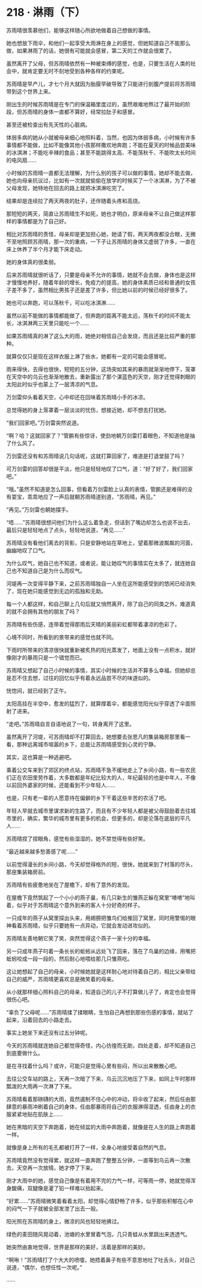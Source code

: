 # 218 · 淋雨（下）

苏雨晴很羡慕他们，能够这样随心所欲地做着自己想做的事情。

她也想放下雨伞，和他们一起享受大雨淋在身上的感觉，但她知道自己不能那么做，如果淋雨了的话，她很有可能就会感冒，第二天的工作就会很累了。

虽然离开了父母，但苏雨晴依然有一种被束缚的感觉，也是，只要生活在人类的社会中，就肯定要无时不刻地受到各种各样的约束呢。

苏雨晴是早产儿，才七个月大就因为胎膜早破导致了只能进行剖腹产提前将苏雨晴带到这个世界上来。

刚出生的时候苏雨晴是在专门的保温箱里度过的，虽然艰难地熬过了最开始的阶段，但苏雨晴的身体一直都不算好，经常拉肚子和感冒。

甚至还被检查出有先天性的心脏病。

体弱多病的她从小就被母亲细心地照料着，当然，也因为体弱多病，小时候有许多事情都不能做，比如不能像其他小孩那样撒欢地奔跑；不能在夏天的时候品尝美味的冰淇淋；不能吃辛辣的食品；甚至不能跳得太高、不能荡秋千、不能吹太长时间的电风扇……

小时候的苏雨晴一直都无法理解，为什么别的孩子可以做的事情，她却不能去做，她也向母亲抗议过，比如有一次就就偷偷在放学的时候买了一个冰淇淋，为了不被父母发现，她特地在回去的路上就把冰淇淋吃完了。

结果却是连续拉了两天两夜的肚子，还伴随着头疼和高烧。

那短短的两天，简直让苏雨晴生不如死，她也才明白，原来母亲不让自己做这样那样的事情都是为了自己好。

相比对苏雨晴的责怪，母亲却是更加担心她，她请了假，两天两夜都没合眼，无微不至地照顾苏雨晴，那一次的重病，一下子让苏雨晴的身体又虚弱了许多，一直在床上休养了半个月才能下床走动。

她的身体真的很柔弱。

后来苏雨晴就很听话了，只要是母亲不允许的事情，她就不会去做，身体也是这样才慢慢地养好，随着年龄的增长，免疫力的提高，她的身体素质已经和普通的女孩子差不多了，虽然相比男孩子还是差了许多，但比她以前的时候已经好很多了。

她也可以奔跑，可以荡秋千，可以吃冰淇淋……

虽然以前不能做的事情都能做了，但奔跑的距离不能太远，荡秋千的时间不能太长，冰淇淋两三天里只能吃一个……

如果苏雨晴真的淋了这么大的雨，她绝对相信自己会发烧，而且还是比较严重的那种。

就算仅仅只是现在这样衣服上淋了些水，她都有一定的可能会感冒呢。

雨来得快，去得也很快，短短的五分钟，这场突如其来的暴雨就渐渐地停下，笼罩在天空中的乌云也渐渐地散去，重新露出了那个湛蓝色的天空，刚才还觉得刺眼的太阳此时似乎也蒙上了一层清凉的气息。

万剑雷仰头看着天空，心中却还在回味着苏雨晴小手的冰凉。

总觉得她的身上笼罩着一层淡淡的忧伤，想接近她，却不想去打扰她。

“我们回家吧。”万剑雷突然说道。

“啊？哈？这就回家了？”管鹏有些惊讶，使劲地朝万剑雷打着眼色，不知道他是抽了什么风了。

万剑雷还没有和苏雨晴说几句话呢，这就打算回家了，难道是打退堂鼓了吗？

可万剑雷的回答却很是平淡，他只是轻轻地叹了口气，道：“好了好了，我们回家吧。”

“哦。”虽然不知道是怎么回事，但看着万剑雷脸上认真的表情，管鹏还是难得的没有耍宝，乖乖地应了一声后就朝苏雨晴道别道，“苏雨晴，再见。”

“再见。”万剑雷也朝她摆手。

“唔……”苏雨晴很想问他们为什么这么着急走，但话到了嘴边却怎么也说不出去，最后只是轻轻地点了点头，轻轻地说道，“再见……”

苏雨晴没有看他们离去的背影，只是安静地站在草地上，望着那微波粼粼的河面，幽幽地叹了口气。

为什么叹气，她自己也不知道，或者说，能让她叹气的事情实在太多了，就连她自己也不知道自己是为什么而叹气。

河堤再一次变得平静下来，之前苏雨晴独自一人坐在这所能感受到的悠闲已经消失了，现在她只能感觉到无边的孤独和无助。

每一个人都这样，和自己聊上几句后就又悄然离开，除了自己的同类之外，难道真的就不会拥有其他的朋友了吗？

苏雨晴有些伤感，连带着觉得那雨后天晴的美丽彩虹都带着凄凉的色彩了。

心境不同时，所看到的景带来的感觉也就不同。

下雨时所带来的清凉很快就重新被炙热的阳光蒸发了，地面上没有一点积水，就好像刚才的暴雨只是一个错觉而已。

苏雨晴又想起了自己小时候的事情，其实小时候的生活并不算多么幸福，但她却总是忍不住去想，过往的回忆似乎有着永远品尝不尽的味道似的。

恍惚间，就已经到了正午。

太阳高挂在半空中，愈发的猛烈了，就算撑着伞，都能感觉阳光似乎穿透了伞面照射了进来。

“走吧。”苏雨晴自言自语地说了一句，转身离开了这里。

虽然离开了河堤，可苏雨晴却不打算回去，她想要去张思凡的集装箱房那里看一看，那种远离城市喧嚣的乡下，总能让苏雨晴感受到心灵的宁静。

其实，这也算是一种逃避吧。

乘着公交车来到了郊区的终点站，苏雨晴不急不缓地走上了乡间小路，有一些农民们正在农田里劳作着，大多数都是年纪比较大的人，年纪最轻的也是中年人，不像以前回外婆家的时候，还能看到不少年轻人……

也是，只有老一辈的人愿意待在偏僻的乡下干着这些辛苦的农活了吧。

年轻人早就去城市里谋求新的生路了，而且有不少年轻人都是被父母鼓励着去往城市里的，确实，繁华的城市里有更多的机会，但更多的，却是沦落在底层的平凡人……

苏雨晴捏了捏眼角，感觉有些湿湿的，她不禁觉得有些好笑。

“最近越来越多愁善感了呢……”

以前觉得漫长的乡间小路，今天却觉得格外的短，很快，她就来到了村落的尽头，那座集装箱房前。

苏雨晴有些疲惫地坐在了屋檐下，却有了意外的发现。

在屋檐下竟然筑起了一个小小的燕子巢，有几只新生的雏燕正躲在窝里“喳喳”地叫着，似乎对于苏雨晴这个意外到来的客人十分好奇的样子。

一只成年的燕子从窝里探出头来，用翅膀把雏鸟们给推回了窝里，同时用警惕的眼神看着苏雨晴，似乎只要她有一点异动，它就会发动进攻似的。

苏雨晴友善地朝它笑了笑，突然觉得这个燕子一家十分的幸福。

另一只成年燕子叼着一条长长的蚯蚓从远处飞了回来，落在了鸟巢的边缘，用嘴把蚯蚓咬成一段一段的，然后耐心地喂给那几只雏燕吃。

这让她想起了自己的母亲，小时候她就是这样耐心地对待着自己的，相比父亲带给自己的威严，苏雨晴更喜欢总是微笑着的母亲。

从小就那样细心照料自己的母亲，知道自己的儿子不打算做儿子了，肯定也会觉得很伤心吧。

“辜负了父母呢……”苏雨晴揉了揉眼睛，生怕自己再想到那些伤感的事情，就站了起来，沿着回去的小路走去。

事实上她坐下来还没有过五分钟呢。

今天的苏雨晴就连她自己都觉得奇怪，内心彷徨而无助，四处走着，却不知道自己到底要做什么。

是在寻找着什么吗？或许，可能只是觉得心里有些闷，所以出来散散心吧。

去往公交车站的路上，天再一次暗了下来，乌云沉沉地压了下来，如同上午时那样瓢泼的大雨再一次淋了下来。

苏雨晴看着那磅礴的大雨，竟然遏制不住心中的冲动，将伞收了起来，然后任由那肆意的暴雨冲刷着自己的身体，任由那暴雨将自己的衣服淋得湿透，任由身上的衣服紧紧地贴在肌肤上……

她在黑暗的天空下奔跑着，她在倾盆的大雨中奔跑着，就像是在人生的路上奔跑着一样。

就像是身上所有的毛孔都被打开了一样，全身心地接受着自然的气息。

苏雨晴竟然没有觉得累，就这样一直奔跑了整整五分钟，一直等到乌云再一次散去，天空再一次放晴，她才停了下来。

刚才大雨中的她，感觉自己像是有着用不完的力气一样，可等雨一停，她就觉得浑身酸痛，双腿像是灌了铅一样难以抬起来。

“好累……”苏雨晴微笑着看着太阳，却觉得心情舒畅了许多，似乎那些积郁在心中的闷气一下子就被全部发泄了出去一般。

阳光照在苏雨晴的身上，微凉的风也轻轻地拂过。

绿色的麦田随风晃动着，池塘的水里冒着气泡，几只青蛙从水里跳出来透透气。

她突然由衷地觉得，世界是那样的美好，活着是那样的美妙。

“啊啾！”苏雨晴打了个大大的喷嚏，她捂着鼻子有些不意思地吐了吐舌头，对自己说道，“偶尔，也想任性一次呢。”

……
